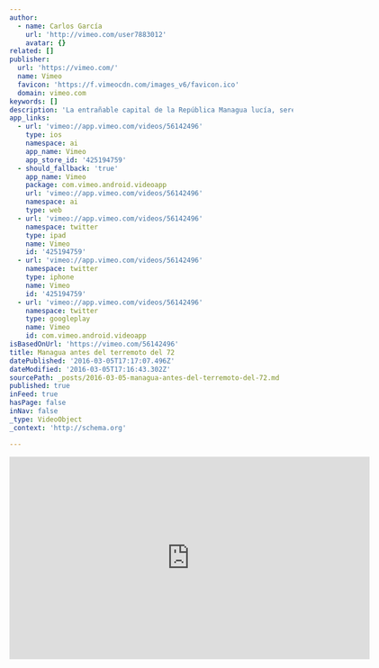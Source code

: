 ```yaml
---
author:
  - name: Carlos García
    url: 'http://vimeo.com/user7883012'
    avatar: {}
related: []
publisher:
  url: 'https://vimeo.com/'
  name: Vimeo
  favicon: 'https://f.vimeocdn.com/images_v6/favicon.ico'
  domain: vimeo.com
keywords: []
description: 'La entrañable capital de la República Managua lucía, serena y hermosa, pese a todos los reproches que le achacabamos por incomodidades y suciedad por descuidos del Distrito Nacional, y horas antes de que el "terremoto asesino" del 72 desatara su furia contra ella.'
app_links:
  - url: 'vimeo://app.vimeo.com/videos/56142496'
    type: ios
    namespace: ai
    app_name: Vimeo
    app_store_id: '425194759'
  - should_fallback: 'true'
    app_name: Vimeo
    package: com.vimeo.android.videoapp
    url: 'vimeo://app.vimeo.com/videos/56142496'
    namespace: ai
    type: web
  - url: 'vimeo://app.vimeo.com/videos/56142496'
    namespace: twitter
    type: ipad
    name: Vimeo
    id: '425194759'
  - url: 'vimeo://app.vimeo.com/videos/56142496'
    namespace: twitter
    type: iphone
    name: Vimeo
    id: '425194759'
  - url: 'vimeo://app.vimeo.com/videos/56142496'
    namespace: twitter
    type: googleplay
    name: Vimeo
    id: com.vimeo.android.videoapp
isBasedOnUrl: 'https://vimeo.com/56142496'
title: Managua antes del terremoto del 72
datePublished: '2016-03-05T17:17:07.496Z'
dateModified: '2016-03-05T17:16:43.302Z'
sourcePath: _posts/2016-03-05-managua-antes-del-terremoto-del-72.md
published: true
inFeed: true
hasPage: false
inNav: false
_type: VideoObject
_context: 'http://schema.org'

---
```

<iframe src="https://cdn.embedly.com/widgets/media.html?src=https%3A%2F%2Fplayer.vimeo.com%2Fvideo%2F56142496&amp;url=https%3A%2F%2Fvimeo.com%2F56142496&amp;image=http%3A%2F%2Fi.vimeocdn.com%2Fvideo%2F388725595_640.jpg&amp;key=b7d04c9b404c499eba89ee7072e1c4f7&amp;type=text%2Fhtml&amp;schema=vimeo" width="640" height="360" scrolling="no" frameborder="0" allowfullscreen="allowfullscreen" style=""></iframe>